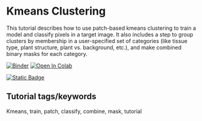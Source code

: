 # Kmeans Clustering

This tutorial describes how to use patch-based kmeans clustering to train a model and classify pixels in a target image. It also includes a step to group clusters by membership in a user-specified set of categories (like tissue type, plant structure, plant vs. background, etc.), and make combined binary masks for each category. 

[![Binder](https://mybinder.org/badge_logo.svg)](https://mybinder.org/v2/gh/danforthcenter/plantcv-tutorial-kmeans-clustering/HEAD)
<a target="_blank" href="https://colab.research.google.com/github/danforthcenter/plantcv-tutorial-kmeans-clustering/">
  <img src="https://colab.research.google.com/assets/colab-badge.svg" alt="Open In Colab"/>
</a>
  
[![Static Badge](https://img.shields.io/badge/Open%20on%20GitHub-black?logo=github)](https://github.com/danforthcenter/plantcv-tutorial-kmeans-clustering)

## Tutorial tags/keywords

Kmeans, train, patch, classify, combine, mask, tutorial
